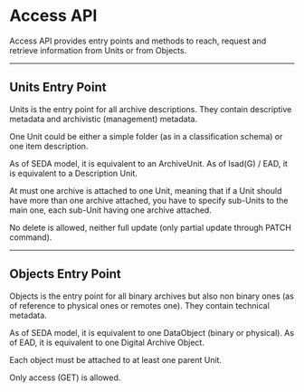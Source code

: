 Access API
==========

Access API provides entry points and methods to reach, request and retrieve information from Units or from Objects.

-------------
Units Entry Point
-------------

Units is the entry point for all archive descriptions. They contain descriptive metadata and archivistic (management) metadata.

One Unit could be either a simple folder (as in a classification schema) or one item description.
      
As of SEDA model, it is equivalent to an ArchiveUnit. As of Isad(G) / EAD, it is equivalent to a Description Unit.
      
At must one archive is attached to one Unit, meaning that if a Unit should have more than one archive attached, you have to specify sub-Units to the main one, each sub-Unit having one archive attached.
      
No delete is allowed, neither full update (only partial update through PATCH command).


-------------
Objects Entry Point
-------------

Objects is the entry point for all binary archives but also non binary ones (as of reference to physical ones or remotes one). They contain technical metadata.

As of SEDA model, it is equivalent to one DataObject (binary or physical). As of EAD, it is equivalent to one Digital Archive Object.
      
Each object must be attached to at least one parent Unit.
      
Only access (GET) is allowed.

